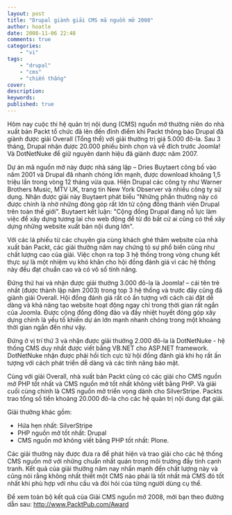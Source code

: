 ```yaml
---
layout: post
title: "Drupal giành giải CMS mã nguồn mở 2008"
author: hoatle
date: 2008-11-06 22:48
comments: true
categories:
    - "vi"
tags:
    - "drupal"
    - "cms"
    - "chiến thắng"
cover:
description:
keywords:
published: true
---
```


Hôm nay cuộc thi hệ quản trị nội dung (CMS) nguồn mở thường niên do nhà xuất bản Packt tổ chức đã lên đến đỉnh điểm khi Packt thông báo Drupal đã giành được giải Overall (Tổng thể) với giải thưởng trị giá 5.000 đô-la. Sau 3 tháng, Drupal nhận được 20.000 phiếu bình chọn và về đích trước Joomla! Và DotNetNuke để giữ nguyên danh hiệu đã giành được năm 2007.

<!-- more -->

Dự án mã nguồn mở này được nhà sáng lập – Dries Buytaert công bố vào năm 2001 và Drupal đã nhanh chóng lớn mạnh, được download khoảng 1,5 triệu lần trong vòng 12 tháng vừa qua. Hiện Drupal các công ty như Warner Brothers Music, MTV UK, trang tin New York Observer và nhiều công ty sử dụng.
Nhận được giải này Buytaert phát biểu "Những phần thưởng này có được chính là nhờ những đóng góp rất lớn từ cộng đồng thành viên Drupal trên toàn thế giới". Buytaert kết luận: "Cộng đồng Drupal đang nỗ lực làm việc để xây dựng tương lai cho web động để từ đó bất cứ ai cũng có thể xây dựng những website xuất bản nội dung lớn".

Với các lá phiếu từ các chuyên gia cùng khách ghé thăm website của nhà xuất bản Packt, các giải thưởng năm nay chứng tỏ sự phổ biến cũng như chất lượng cao của giải. Việc chọn ra top 3 hệ thống trong vòng chung kết thực sự là một nhiệm vụ khó khăn cho hội đồng đánh giá vì các hệ thống này đều đạt chuẩn cao và có vô số tính năng.

Đứng thứ hai và nhận được giải thưởng 3.000 đô-la là Joomla! – cái tên trẻ nhất (được thành lập năm 2003) trong top 3 hệ thống và trước đây cũng đã giành giải Overall. Hội đồng đánh giá rất có ấn tượng với cách cài đặt dễ dàng và khả năng tạo website hoạt động ngay chỉ trong thời gian rất ngắn của Joomla. Được cộng đồng đông đảo và đầy nhiệt huyết đóng góp xây dựng chính là yếu tố khiến dự án lớn mạnh nhanh chóng trong một khoảng thời gian ngắn đến như vậy.

Đứng ở vị trí thứ 3 và nhận được giải thưởng 2.000 đô-la là DotNetNuke - hệ thống CMS duy nhất được viết bằng VB.NET cho ASP.NET framework. DotNetNuke nhận được phải hồi tích cực từ hội đồng đánh giá khi họ rất ấn tượng với cách phát triển dễ dàng và các tính năng bảo mật.

Cùng với giải Overall, nhà xuất bản Packt cũng có các giải cho CMS nguồn mở PHP tốt nhất và CMS nguồn mở tốt nhất không viết bằng PHP. Và giải cuối cùng chính là CMS nguồn mở triển vọng dành cho SilverStripe. Packts trao tổng số tiền khoảng 20.000 đô-la cho các hệ quản trị nội dung đạt giải.

Giải thưởng khác gồm:
- Hứa hẹn nhất: SilverStripe
- PHP nguồn mở tốt nhất: Drupal
- CMS nguồn mở không viết bằng PHP tốt nhất: Plone.

Các giải thưởng này được đưa ra để phát hiện và trao giải cho các hệ thống CMS nguồn mở với những chuẩn nhất quán trong môi trường đầy tính cạnh tranh. Kết quả của giải thưởng năm nay nhấn mạnh đến chất lượng này và cũng nói rằng không nhất thiết một CMS nào phải là tốt nhất mà CMS đó tốt nhất khi phù hợp với nhu cầu và đòi hỏi của từng người dùng cụ thể.

Để xem toàn bộ kết quả của Giải CMS nguồn mở 2008, mời bạn theo đường dẫn sau: http://www.PacktPub.com/Award
